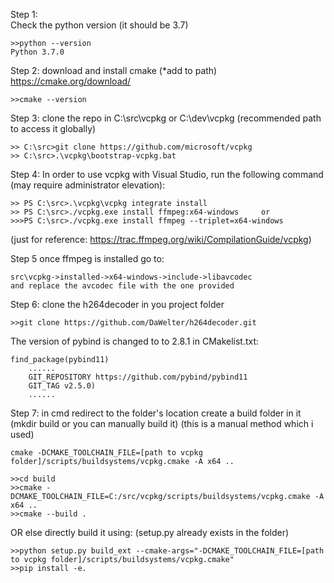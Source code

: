Step 1: 	
Check the python version (it should be 3.7)
```
>>python --version
Python 3.7.0
```

Step 2:
download and install cmake (*add to path) https://cmake.org/download/
```
>>cmake --version
```

Step 3:	
clone the repo in C:\src\vcpkg or C:\dev\vcpkg (recommended path to access it globally)
```
>> C:\src>git clone https://github.com/microsoft/vcpkg
>> C:\src>.\vcpkg\bootstrap-vcpkg.bat
```

Step 4:
In order to use vcpkg with Visual Studio, run the following command (may require administrator elevation):
```
>> PS C:\src>.\vcpkg\vcpkg integrate install 
>> PS C:\src>./vcpkg.exe install ffmpeg:x64-windows 	or
>>>PS C:\src>./vcpkg.exe install ffmpeg --triplet=x64-windows
```
(just for reference: https://trac.ffmpeg.org/wiki/CompilationGuide/vcpkg)

Step 5
once ffmpeg is installed go to:
```
src\vcpkg->installed->x64-windows->include->libavcodec 
and replace the avcodec file with the one provided
```

Step 6:	
clone the h264decoder in you project folder
```
>>git clone https://github.com/DaWelter/h264decoder.git
```
The version of pybind is changed to to 2.8.1 in CMakelist.txt:	
```
find_package(pybind11)
	......
	GIT_REPOSITORY https://github.com/pybind/pybind11
	GIT_TAG v2.5.0)
	......
```

Step 7:
in cmd redirect to the folder's location
create a build folder in it (mkdir build or you can manually build it)
(this is a manual method which i used)	
```
cmake -DCMAKE_TOOLCHAIN_FILE=[path to vcpkg folder]/scripts/buildsystems/vcpkg.cmake -A x64 ..
```
```
>>cd build
>>cmake -DCMAKE_TOOLCHAIN_FILE=C:/src/vcpkg/scripts/buildsystems/vcpkg.cmake -A x64 ..
>>cmake --build .
```
OR
else directly build it using: (setup.py already exists in the folder)
```	
>>python setup.py build_ext --cmake-args="-DCMAKE_TOOLCHAIN_FILE=[path to vcpkg folder]/scripts/buildsystems/vcpkg.cmake"	
>>pip install -e.
```
